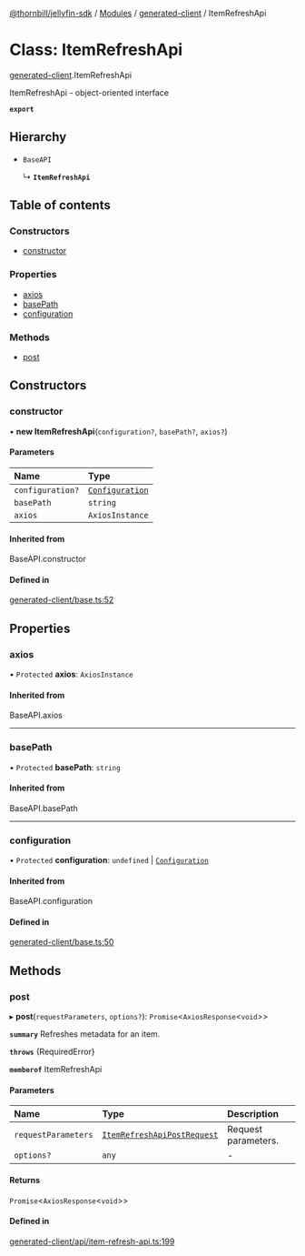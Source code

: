 [@thornbill/jellyfin-sdk](../README.md) / [Modules](../modules.md) / [generated-client](../modules/generated_client.md) / ItemRefreshApi

# Class: ItemRefreshApi

[generated-client](../modules/generated_client.md).ItemRefreshApi

ItemRefreshApi - object-oriented interface

**`export`**

## Hierarchy

- `BaseAPI`

  ↳ **`ItemRefreshApi`**

## Table of contents

### Constructors

- [constructor](generated_client.ItemRefreshApi.md#constructor)

### Properties

- [axios](generated_client.ItemRefreshApi.md#axios)
- [basePath](generated_client.ItemRefreshApi.md#basepath)
- [configuration](generated_client.ItemRefreshApi.md#configuration)

### Methods

- [post](generated_client.ItemRefreshApi.md#post)

## Constructors

### constructor

• **new ItemRefreshApi**(`configuration?`, `basePath?`, `axios?`)

#### Parameters

| Name | Type |
| :------ | :------ |
| `configuration?` | [`Configuration`](generated_client.Configuration.md) |
| `basePath` | `string` |
| `axios` | `AxiosInstance` |

#### Inherited from

BaseAPI.constructor

#### Defined in

[generated-client/base.ts:52](https://github.com/thornbill/jellyfin-sdk-typescript/blob/b5d0506/src/generated-client/base.ts#L52)

## Properties

### axios

• `Protected` **axios**: `AxiosInstance`

#### Inherited from

BaseAPI.axios

___

### basePath

• `Protected` **basePath**: `string`

#### Inherited from

BaseAPI.basePath

___

### configuration

• `Protected` **configuration**: `undefined` \| [`Configuration`](generated_client.Configuration.md)

#### Inherited from

BaseAPI.configuration

#### Defined in

[generated-client/base.ts:50](https://github.com/thornbill/jellyfin-sdk-typescript/blob/b5d0506/src/generated-client/base.ts#L50)

## Methods

### post

▸ **post**(`requestParameters`, `options?`): `Promise`<`AxiosResponse`<`void`\>\>

**`summary`** Refreshes metadata for an item.

**`throws`** {RequiredError}

**`memberof`** ItemRefreshApi

#### Parameters

| Name | Type | Description |
| :------ | :------ | :------ |
| `requestParameters` | [`ItemRefreshApiPostRequest`](../interfaces/generated_client.ItemRefreshApiPostRequest.md) | Request parameters. |
| `options?` | `any` | - |

#### Returns

`Promise`<`AxiosResponse`<`void`\>\>

#### Defined in

[generated-client/api/item-refresh-api.ts:199](https://github.com/thornbill/jellyfin-sdk-typescript/blob/b5d0506/src/generated-client/api/item-refresh-api.ts#L199)
